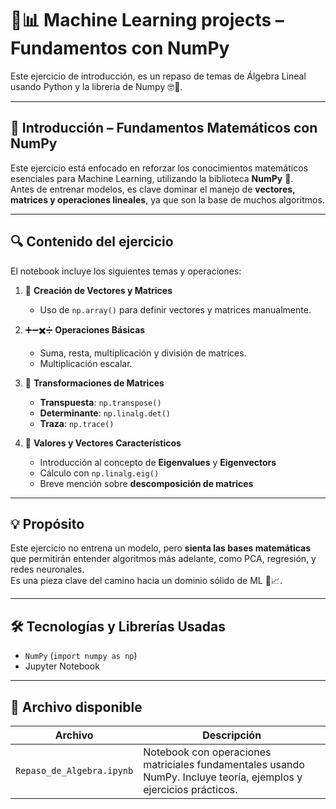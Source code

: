 # 🤖📊 Machine Learning projects – Fundamentos con NumPy

Este ejercicio de introducción, es un repaso de temas de Álgebra Lineal usando Python y la libreria de Numpy  🤓🚀.

---

## 📌 Introducción – Fundamentos Matemáticos con NumPy

Este ejercicio está enfocado en reforzar los conocimientos matemáticos esenciales para Machine Learning, utilizando la biblioteca **NumPy** 🧮.  
Antes de entrenar modelos, es clave dominar el manejo de **vectores, matrices y operaciones lineales**, ya que son la base de muchos algoritmos.

---

## 🔍 Contenido del ejercicio

El notebook incluye los siguientes temas y operaciones:

1. 🧱 **Creación de Vectores y Matrices**  
   - Uso de `np.array()` para definir vectores y matrices manualmente.

2. ➕➖✖️➗ **Operaciones Básicas**  
   - Suma, resta, multiplicación y división de matrices.  
   - Multiplicación escalar.

3. 🔄 **Transformaciones de Matrices**  
   - **Transpuesta**: `np.transpose()`  
   - **Determinante**: `np.linalg.det()`  
   - **Traza**: `np.trace()`

4. 📐 **Valores y Vectores Característicos**  
   - Introducción al concepto de **Eigenvalues** y **Eigenvectors**  
   - Cálculo con `np.linalg.eig()`  
   - Breve mención sobre **descomposición de matrices**

---

## 💡 Propósito

Este ejercicio no entrena un modelo, pero **sienta las bases matemáticas** que permitirán entender algoritmos más adelante, como PCA, regresión, y redes neuronales.  
Es una pieza clave del camino hacia un dominio sólido de ML 🧠📈.

---

## 🛠️ Tecnologías y Librerías Usadas
 
- `NumPy` (`import numpy as np`)  
- Jupyter Notebook

---

## 📁 Archivo disponible

| Archivo | Descripción |
|--------|-------------|
| `Repaso_de_Algebra.ipynb` | Notebook con operaciones matriciales fundamentales usando NumPy. Incluye teoría, ejemplos y ejercicios prácticos. |



